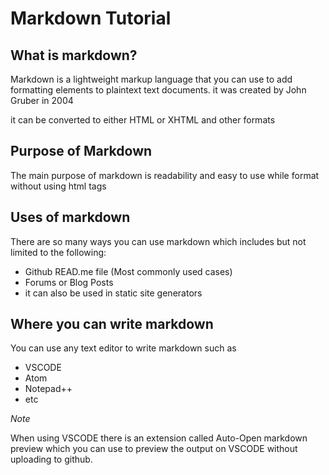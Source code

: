 # Markdown Tutorial
## What is markdown?

Markdown is a lightweight markup language that you can use to add formatting elements to plaintext text documents. it was created by John Gruber in 2004

it can be converted to either HTML or XHTML and other formats

## Purpose of Markdown
The main purpose of markdown is readability and easy to use while format without using html tags

## Uses of markdown
There are so many ways you can use markdown which includes but not limited to the following:

* Github READ.me file (Most commonly used cases)
* Forums or Blog Posts
* it can also be used in static site generators


## Where you can write markdown

You can use any text editor to write markdown such as

* VSCODE
* Atom
* Notepad++
* etc

_Note_

When using VSCODE there is an extension called Auto-Open markdown preview which you can use to preview the output on VSCODE without uploading to github.